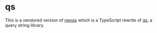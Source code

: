 # qs

This is a vendored version of [neoqs](https://github.com/PuruVJ/neoqs) which is a TypeScript rewrite of
[qs](https://github.com/ljharb/qs), a query string library.
